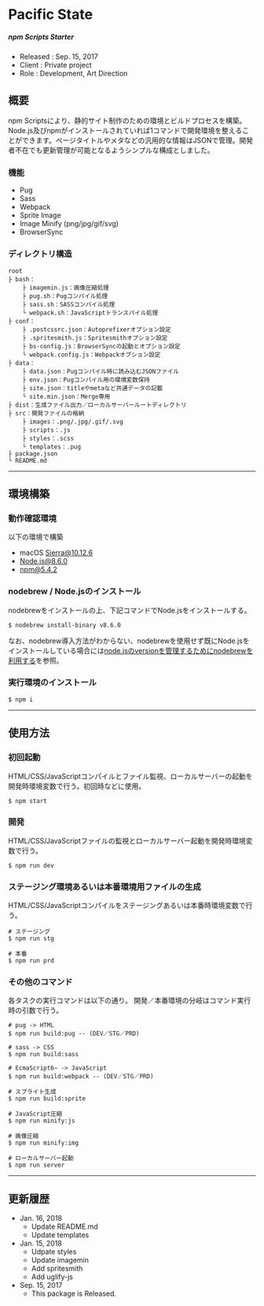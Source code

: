 # Pacific State
##### npm Scripts Starter

* Released : Sep. 15, 2017
* Client : Private project
* Role : Development, Art Direction



## 概要
npm Scriptsにより、静的サイト制作のための環境とビルドプロセスを構築。Node.js及びnpmがインストールされていれば1コマンドで開発環境を整えることができます。ページタイトルやメタなどの汎用的な情報はJSONで管理。開発者不在でも更新管理が可能となるようシンプルな構成としました。

### 機能
* Pug
* Sass
* Webpack
* Sprite Image
* Image Minify (png/jpg/gif/svg)
* BrowserSync

### ディレクトリ構造
```
root
├ bash：
	├ imagemin.js：画像圧縮処理
	├ pug.sh：Pugコンパイル処理
	├ sass.sh：SASSコンパイル処理
	└ webpack.sh：JavaScriptトランスパイル処理
├ conf：
	├ .postcssrc.json：Autoprefixerオプション設定
	├ .spritesmith.js：Spritesmithオプション設定
	├ bs-config.js：BrowserSyncの起動とオプション設定
	└ webpack.config.js：Webpackオプション設定
├ data：
	├ data.json：Pugコンパイル時に読み込むJSONファイル
	├ env.json：Pugコンパイル用の環境変数保持
	├ site.json：titleやmetaなど共通データの記載
	└ site.min.json：Merge専用
├ dist：生成ファイル出力／ローカルサーバールートディレクトリ
├ src：開発ファイルの格納
	├ images：.png/.jpg/.gif/.svg
	├ scripts：.js
	├ styles：.scss
	└ templates：.pug
├ package.json
└ README.md
```


---


## 環境構築
### 動作確認環境
以下の環境で構築
* macOS Sierra@10.12.6
* Node.js@8.6.0
* npm@5.4.2

### nodebrew / Node.jsのインストール
nodebrewをインストールの上、下記コマンドでNode.jsをインストールする。
```
$ nodebrew install-binary v8.6.0
```
なお、nodebrew導入方法がわからない、nodebrewを使用せず既にNode.jsをインストールしている場合には[node.jsのversionを管理するためにnodebrewを利用する](http://qiita.com/sinmetal/items/154e81823f386279b33c)を参照。

### 実行環境のインストール
```
$ npm i
```


---


## 使用方法
### 初回起動
HTML/CSS/JavaScriptコンパイルとファイル監視、ローカルサーバーの起動を開発時環境変数で行う。初回時などに使用。
```
$ npm start
```

### 開発
HTML/CSS/JavaScriptファイルの監視とローカルサーバー起動を開発時環境変数で行う。
```
$ npm run dev
```

### ステージング環境あるいは本番環境用ファイルの生成
HTML/CSS/JavaScriptコンパイルをステージングあるいは本番時環境変数で行う。
```
# ステージング
$ npm run stg

# 本番
$ npm run prd
```

### その他のコマンド
各タスクの実行コマンドは以下の通り。
開発／本番環境の分岐はコマンド実行時の引数で行う。
```
# pug -> HTML
$ npm run build:pug -- (DEV／STG／PRD)

# sass -> CSS
$ npm run build:sass

# EcmaScript6~ -> JavaScript
$ npm run build:webpack -- (DEV／STG／PRD)

# スプライト生成
$ npm run build:sprite

# JavaScript圧縮
$ npm run minify:js

# 画像圧縮
$ npm run minify:img

# ローカルサーバー起動
$ npm run server
```


---


## 更新履歴
* Jan. 16, 2018
	* Update README.md
	* Update templates
* Jan. 15, 2018
	* Udpate styles
	* Update imagemin
	* Add spritesmith
	* Add uglify-js
* Sep. 15, 2017
	* This package is Released.
